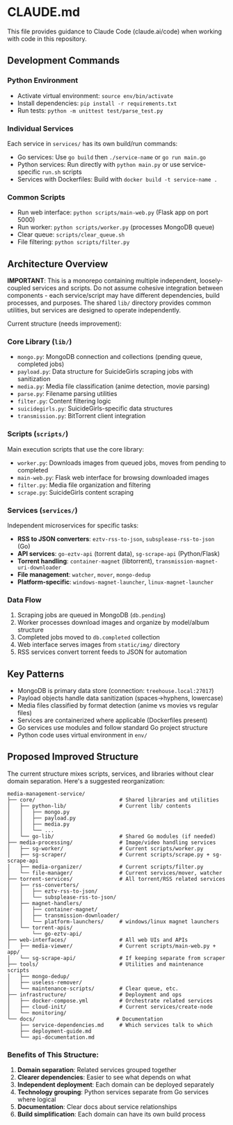 # CLAUDE.md

This file provides guidance to Claude Code (claude.ai/code) when working with code in this repository.

## Development Commands

### Python Environment

- Activate virtual environment: `source env/bin/activate`
- Install dependencies: `pip install -r requirements.txt`
- Run tests: `python -m unittest test/parse_test.py`

### Individual Services

Each service in `services/` has its own build/run commands:

- Go services: Use `go build` then `./service-name` or `go run main.go`
- Python services: Run directly with `python main.py` or use service-specific `run.sh` scripts
- Services with Dockerfiles: Build with `docker build -t service-name .`

### Common Scripts

- Run web interface: `python scripts/main-web.py` (Flask app on port 5000)
- Run worker: `python scripts/worker.py` (processes MongoDB queue)
- Clear queue: `scripts/clear_queue.sh`
- File filtering: `python scripts/filter.py`

## Architecture Overview

**IMPORTANT**: This is a monorepo containing multiple independent, loosely-coupled services and scripts. Do not assume cohesive integration between components - each service/script may have different dependencies, build processes, and purposes. The shared `lib/` directory provides common utilities, but services are designed to operate independently.

Current structure (needs improvement):

### Core Library (`lib/`)

- `mongo.py`: MongoDB connection and collections (pending queue, completed jobs)
- `payload.py`: Data structure for SuicideGirls scraping jobs with sanitization
- `media.py`: Media file classification (anime detection, movie parsing)
- `parse.py`: Filename parsing utilities
- `filter.py`: Content filtering logic
- `suicidegirls.py`: SuicideGirls-specific data structures
- `transmission.py`: BitTorrent client integration

### Scripts (`scripts/`)

Main execution scripts that use the core library:

- `worker.py`: Downloads images from queued jobs, moves from pending to completed
- `main-web.py`: Flask web interface for browsing downloaded images
- `filter.py`: Media file organization and filtering
- `scrape.py`: SuicideGirls content scraping

### Services (`services/`)

Independent microservices for specific tasks:

- **RSS to JSON converters**: `eztv-rss-to-json`, `subsplease-rss-to-json` (Go)
- **API services**: `go-eztv-api` (torrent data), `sg-scrape-api` (Python/Flask)
- **Torrent handling**: `container-magnet` (libtorrent), `transmission-magnet-uri-downloader`
- **File management**: `watcher`, `mover`, `mongo-dedup`
- **Platform-specific**: `windows-magnet-launcher`, `linux-magnet-launcher`

### Data Flow

1. Scraping jobs are queued in MongoDB (`db.pending`)
2. Worker processes download images and organize by model/album structure
3. Completed jobs moved to `db.completed` collection
4. Web interface serves images from `static/img/` directory
5. RSS services convert torrent feeds to JSON for automation

## Key Patterns

- MongoDB is primary data store (connection: `treehouse.local:27017`)
- Payload objects handle data sanitization (spaces→hyphens, lowercase)  
- Media files classified by format detection (anime vs movies vs regular files)
- Services are containerized where applicable (Dockerfiles present)
- Go services use modules and follow standard Go project structure
- Python code uses virtual environment in `env/`

## Proposed Improved Structure

The current structure mixes scripts, services, and libraries without clear domain separation. Here's a suggested reorganization:

```
media-management-service/
├── core/                           # Shared libraries and utilities
│   ├── python-lib/                 # Current lib/ contents
│   │   ├── mongo.py
│   │   ├── payload.py
│   │   ├── media.py
│   │   └── ...
│   └── go-lib/                     # Shared Go modules (if needed)
├── media-processing/               # Image/video handling services
│   ├── sg-worker/                  # Current scripts/worker.py
│   ├── sg-scraper/                 # Current scripts/scrape.py + sg-scrape-api
│   ├── media-organizer/            # Current scripts/filter.py
│   └── file-manager/               # Current services/mover, watcher
├── torrent-services/               # All torrent/RSS related services
│   ├── rss-converters/
│   │   ├── eztv-rss-to-json/
│   │   └── subsplease-rss-to-json/
│   ├── magnet-handlers/
│   │   ├── container-magnet/
│   │   ├── transmission-downloader/
│   │   └── platform-launchers/     # windows/linux magnet launchers
│   └── torrent-apis/
│       └── go-eztv-api/
├── web-interfaces/                 # All web UIs and APIs
│   ├── media-viewer/               # Current scripts/main-web.py + app/
│   └── sg-scrape-api/              # If keeping separate from scraper
├── tools/                          # Utilities and maintenance scripts
│   ├── mongo-dedup/
│   ├── useless-remover/
│   └── maintenance-scripts/        # Clear queue, etc.
├── infrastructure/                 # Deployment and ops
│   ├── docker-compose.yml          # Orchestrate related services
│   ├── cloud-init/                 # Current services/create-node
│   └── monitoring/
└── docs/                          # Documentation
    ├── service-dependencies.md     # Which services talk to which
    ├── deployment-guide.md
    └── api-documentation.md
```

### Benefits of This Structure:
1. **Domain separation**: Related services grouped together
2. **Clearer dependencies**: Easier to see what depends on what
3. **Independent deployment**: Each domain can be deployed separately
4. **Technology grouping**: Python services separate from Go services where logical
5. **Documentation**: Clear docs about service relationships
6. **Build simplification**: Each domain can have its own build process

